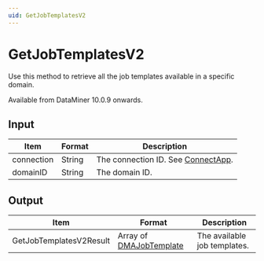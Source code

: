 ```yaml
---
uid: GetJobTemplatesV2
---
```


# GetJobTemplatesV2

Use this method to retrieve all the job templates available in a specific domain.

Available from DataMiner 10.0.9 onwards.

## Input

| Item       | Format | Description                                          |
|------------|--------|------------------------------------------------------|
| connection | String | The connection ID. See [ConnectApp](xref:ConnectApp). |
| domainID   | String | The domain ID.                                       |

## Output

| Item | Format | Description |
|--|--|--|
| GetJobTemplatesV2Result | Array of [DMAJobTemplate](xref:DMAJobTemplate) | The available job templates. |
